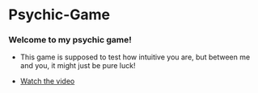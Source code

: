 # Psychic-Game


### Welcome to my psychic game!

* This game is supposed to test how intuitive you are, but between me and you, it might just be pure luck!


* [Watch the video](https://www.youtube.com/embed/yeNj6b33I68)
 
 
